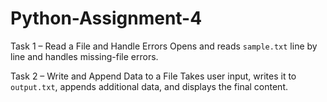 # Python-Assignment-4

Task 1 – Read a File and Handle Errors
Opens and reads `sample.txt` line by line and handles missing-file errors.

Task 2 – Write and Append Data to a File
Takes user input, writes it to `output.txt`, appends additional data, and displays the final content.

